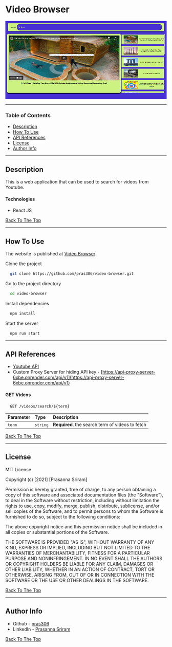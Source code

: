 # Video Browser

![Videobrowser](src/assets/images/video_browser.png)

---

### Table of Contents

- [Description](#description)
- [How To Use](#how-to-use)
- [API References](#api-references)
- [License](#license)
- [Author Info](#author-info)

---

## Description

This is a web application that can be used to search for videos from Youtube.

#### Technologies

- React JS

[Back To The Top](#video-browser)

---

## How To Use

The website is published at [Video Browser](https://pras306.github.io/video-browser/)

Clone the project 

```bash
  git clone https://github.com/pras306/video-browser.git
```

Go to the project directory

```bash
  cd video-browser
```

Install dependencies

```bash
  npm install
```

Start the server

```bash
  npm run start
```

---

## API References

- [Youtube API](https://developers.google.com/youtube/v3)
- Custom Proxy Server for hiding API key - [https://api-proxy-server-6xbe.onrender.com/api/v1](https://api-proxy-server-6xbe.onrender.com/api/v1)

#### GET Videos

```http
  GET /videos/search/${term}
```

| Parameter   | Type     | Description                                       |
| :---------- | :------- | :------------------------------------------------ |
| `term`      | `string` | **Required**. the search term of videos to fetch  |



[Back To The Top](#video-browser)

---

## License

MIT License

Copyright (c) [2021] [Prasanna Sriram]

Permission is hereby granted, free of charge, to any person obtaining a copy
of this software and associated documentation files (the "Software"), to deal
in the Software without restriction, including without limitation the rights
to use, copy, modify, merge, publish, distribute, sublicense, and/or sell
copies of the Software, and to permit persons to whom the Software is
furnished to do so, subject to the following conditions:

The above copyright notice and this permission notice shall be included in all
copies or substantial portions of the Software.

THE SOFTWARE IS PROVIDED "AS IS", WITHOUT WARRANTY OF ANY KIND, EXPRESS OR
IMPLIED, INCLUDING BUT NOT LIMITED TO THE WARRANTIES OF MERCHANTABILITY,
FITNESS FOR A PARTICULAR PURPOSE AND NONINFRINGEMENT. IN NO EVENT SHALL THE
AUTHORS OR COPYRIGHT HOLDERS BE LIABLE FOR ANY CLAIM, DAMAGES OR OTHER
LIABILITY, WHETHER IN AN ACTION OF CONTRACT, TORT OR OTHERWISE, ARISING FROM,
OUT OF OR IN CONNECTION WITH THE SOFTWARE OR THE USE OR OTHER DEALINGS IN THE
SOFTWARE.

[Back To The Top](#video-browser)

---

## Author Info

- Github - [pras306](https://github.com/pras306)
- LinkedIn - [Prasanna Sriram](https://www.linkedin.com/in/prasanna-sriram/)

[Back To The Top](#video-browser)